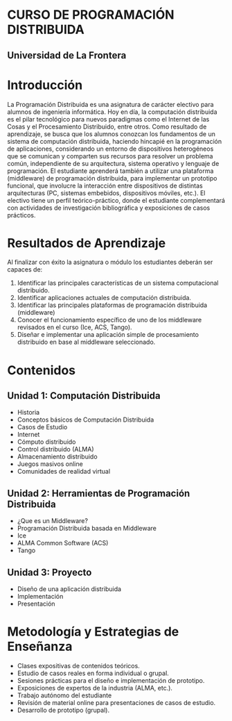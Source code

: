 # CURSO DE PROGRAMACIÓN DISTRIBUIDA
## Universidad de La Frontera


# Introducción

La Programación Distribuida es una asignatura de carácter electivo para alumnos de ingeniería informática. 
Hoy en día, la computación distribuida es el pilar tecnológico para nuevos paradigmas como el Internet de las Cosas y el Procesamiento Distribuido, entre otros.
Como resultado de aprendizaje, se busca que los alumnos conozcan los fundamentos de un sistema de computación distribuida, haciendo hincapié en la programación de aplicaciones, considerando un entorno de dispositivos heterogéneos que se comunican y comparten sus recursos para resolver un problema común, independiente de su arquitectura, sistema operativo y lenguaje de programación. El estudiante aprenderá también a utilizar una plataforma (middleware) de programación distribuida, para implementar un prototipo funcional, que involucre la interacción entre dispositivos de distintas arquitecturas (PC, sistemas embebidos, dispositivos móviles, etc.).
El electivo tiene un perfil teórico-práctico, donde el estudiante complementará con actividades de investigación bibliográfica y exposiciones de casos prácticos.

# Resultados de Aprendizaje
Al finalizar con éxito la asignatura o módulo los estudiantes deberán ser capaces de:

1. Identificar las principales características de un sistema computacional distribuido.
1. Identificar aplicaciones actuales de computación distribuida.
1. Identificar las principales plataformas de programación distribuida (middleware)
1. Conocer el funcionamiento específico de uno de los middleware revisados en el curso (Ice, ACS, Tango).
1. Diseñar e implementar una aplicación simple de procesamiento distribuido en base al middleware seleccionado.

# Contenidos
## Unidad 1: Computación Distribuida
* Historia 
* Conceptos básicos de Computación Distribuida
* Casos de Estudio
 * Internet
 * Cómputo distribuido
 * Control distribuido (ALMA)‎ 
 * Almacenamiento distribuido 
 * Juegos masivos online
 * Comunidades de realidad virtual

## Unidad 2: Herramientas de Programación Distribuida 
* ¿Que es un Middleware?
* Programación Distribuida basada en Middleware
 * Ice
 * ALMA Common Software (ACS)
 * Tango

## Unidad 3:  Proyecto
* Diseño de una aplicación distribuida
* Implementación
* Presentación 

# Metodología y Estrategias de Enseñanza
* Clases expositivas de contenidos teóricos.
* Estudio de casos reales en forma individual o grupal.
* Sesiones prácticas para el diseño e implementación de prototipo.
* Exposiciones de expertos de la industria (ALMA, etc.).
* Trabajo autónomo del estudiante
 * Revisión de material online para presentaciones de casos de estudio.
 * Desarrollo de prototipo (grupal).



